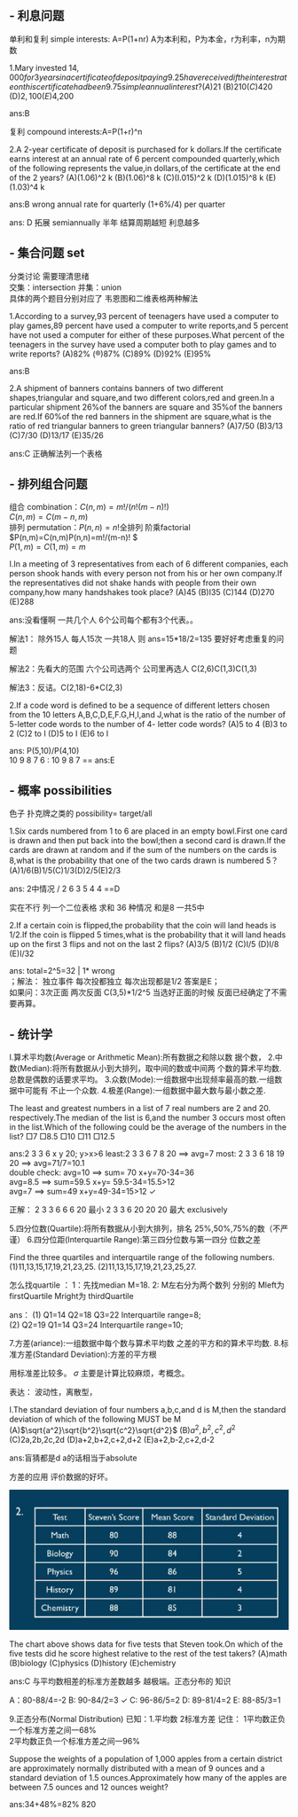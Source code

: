 ## - 利息问题 
单利和复利 simple interests: A=P(1+nr)
A为本利和，P为本金，r为利率，n为期数  


1.Mary invested $14,000 for 3 years in a certificate of deposit paying
9.25%simple annual interest.How many more interest would Mary
have received if the interest rate on this certificate had been 9.75%
simple annual interest?
(A)$21
(B)$210
(C)$420
(D)$2,100
(E)$4,200

ans:B

复利 compound interests:A=P(1+r)^n  


2.A 2-year certificate of deposit is purchased for k dollars.If the
certificate earns interest at an annual rate of 6 percent compounded
quarterly,which of the following represents the value,in dollars,of the
certificate at the end of the 2 years?
(A)(1.06)^2 k
(B)(1.06)^8 k
(C)(I.015)^2 k
(D)(1.015)^8 k
(E)(1.03)^4 k

ans:B wrong  annual rate for quarterly (1+6%/4) per quarter   

ans: D  拓展 semiannually 半年 结算周期越短 利息越多  

## - 集合问题 set
分类讨论 需要理清思绪  
交集：intersection 并集：union   
具体的两个题目分别对应了 韦恩图和二维表格两种解法  

1.According to a survey,93 percent of teenagers have used a computer
to play games,89 percent have used a computer to write reports,and 5
percent have not used a computer for either of these purposes.What
percent of the teenagers in the survey have used a computer both to
play games and to write reports?
(A)82%
(®)87%
(C)89%
(D)92%
(E)95%

ans:B  


2.A shipment of banners contains banners of two different shapes,triangular
and square,and two different colors,red and green.In a particular shipment
26%of the banners are square and 35%of the banners are red.If 60%of the
red banners in the shipment are square,what is the ratio of red triangular
banners to green triangular banners?
(A)7/50
(B)3/13
(C)7/30
(D)13/17
(E)35/26

ans:C  正确解法列一个表格  

## - 排列组合问题  
组合 combination：$C(n,m)=m!/(n!(m-n)!)$  
$C(n,m)=C(m-n,m)$  
排列 permutation：$P(n,n)=n!$全排列  阶乘factorial  
$P(n,m)=C(n,m)P(n,n)=m!/(m-n)! $  
$P(1,m)=C(1,m)=m$


I.In a meeting of 3 representatives from each of 6 different companies,
each person shook hands with every person not from his or her own
company.If the representatives did not shake hands with people from
their own company,how many handshakes took place?
(A)45
(B)I35
(C)144
(D)270
(E)288

ans:没看懂啊 一共几个人 6个公司每个都有3个代表。。  

解法1： 除外15人 每人15次 一共18人 则 ans=15*18/2=135  要好好考虑重复的问题  

解法2：先看大的范围 六个公司选两个 公司里再选人 
C(2,6)C(1,3)C(1,3)  

解法3：反诘。C(2,18)-6*C(2,3)  


2.If a code word is defined to be a sequence of different letters
chosen from the 10 letters A,B,C,D,E,F.G,H,I,and J,what is the
ratio of the number of 5-letter code words to the number of 4-
letter code words?
(A)5 to 4
(B)3 to 2
(C)2 to I
(D)5 to I
(E)6 to l

ans: P(5,10)/P(4,10)  
10 9 8 7 6 : 10 9 8 7 == ans:E  

## - 概率 possibilities 
色子 扑克牌之类的  possibility= target/all  


1.Six cards numbered from 1 to 6 are placed in an empty bowl.First
one card is drawn and then put back into the bowl;then a second card
is drawn.If the cards are drawn at random and if the sum of the
numbers on the cards is 8,what is the probability that one of the two
cards drawn is numbered 5？
(A)1/6(B)1/5(C)1/3(D)2/5(E)2/3  

ans: 2中情况 / 2 6 3 5 4 4  ==D  

实在不行 列一个二位表格 求和 36 种情况 和是8 一共5中  


2.If a certain coin is flipped,the probability that the coin will land heads
is 1/2.If the coin is flipped 5 times,what is the probability that it will
land heads up on the first 3 flips and not on the last 2 flips?
(A)3/5
(B)1/2
(C)I/5
(D)I/8
(E)I/32

ans: total=2^5=32 | 1* wrong  
；解法：
独立事件 每次投都独立 每次出现都是1/2   答案是E；  
如果问：3次正面 两次反面 C(3,5)*1/2^5  当选好正面的时候 反面已经确定了不需要再算。 

## - 统计学  
I.算术平均数(Average or Arithmetic Mean):所有数据之和除以数
据个数，
2.中数(Median):将所有数据从小到大排列，取中间的数或中间两
个数的算术平均数. 总数是偶数的话要求平均。 
3.众数(Mode):一组数据中出现频率最高的数.一组数据中可能有
不止一个众数.
4.极差(Range):一组数据中最大数与最小数之差.

The least and greatest numbers in a list of 7 real numbers are 2 and 20.
respectively.The median of the list is 6,and the number 3 occurs most
often in the list.Which of the following could be the average of the
numbers in the list?
$\Box$7
$\Box$8.5
$\Box$10
$\Box$11
$\Box$12.5


ans:2 3 3 6 x y 20; y>x>6
least:2 3 3 6 7 8 20 ==> avg=7
most: 2 3 3 6 18 19 20 ==> avg=71/7=10.1  
double check: avg=10 ==> sum= 70 x+y=70-34=36  
avg=8.5 ==> sum=59.5 x+y= 59.5-34=15.5>12  
avg=7 ==> sum=49 x+y=49-34=15>12 $\checkmark$  

正解： 2 3 3 6 6 6 20 最小 2 3 3 6 20 20 20 最大 exclusively  

5.四分位数(Quartile):将所有数据从小到大排列，排名
25%,50%,75%的数（不严谨）
6.四分位距(Interquartile Range):第三四分位数与第一四分
位数之差

Find the three quartiles and interquartile range of the
following numbers.
(1)11,13,15,17,19,21,23,25.
(2)11,13,15,17,19,21,23,25,27.

怎么找quartile ：
1：先找median M=18.
2: M左右分为两个数列 分别的 Mleft为 firstQuartile Mright为 thirdQuartile   

ans：
(1) Q1=14 Q2=18 Q3=22 Interquartile range=8;  
(2) Q2=19 Q1=14 Q3=24 Interquartile range=10;  


7.方差(ariance):一组数据中每个数与算术平均数
之差的平方和的算术平均数.
8.标准方差(Standard Deviation):方差的平方根

用标准差比较多。 $\sigma$  主要是计算比较麻烦，考概念。

表达： 波动性，离散型，



I.The standard deviation of four numbers a,b,c,and d is M,then
the standard deviation of which of the following MUST be M
(A)$\sqrt{a^2}\sqrt{b^2}\sqrt{c^2}\sqrt{d^2}$
(B)$a^2,b^2,c^2,d^2$
(C)2a,2b,2c,2d
(D)a+2,b+2,c+2,d+2
(E)a+2,b-2,c+2,d-2

ans:盲猜都是d  a的话相当于absolute 

方差的应用 评价数据的好坏。

<img src="./1.png">

The chart above shows data for five tests that Steven took.On which of
the five tests did he score highest relative to the rest of the test takers?
(A)math
(B)biology
(C)physics
(D)history
(E)chemistry

ans:C 与平均数相差的标准方差数越多 越极端。正态分布的 知识

A：80-88/4=-2
B: 90-84/2=3   $\checkmark$
C: 96-86/5=2
D: 89-81/4=2
E: 88-85/3=1

9.正态分布(Normal Distribution)
已知：1.平均数
2标准方差
记住：
1平均数正负一个标准方差之间一68%  
2平均数正负一个标准方差之间一96%  


Suppose the weights of a population of 1,000 apples from a
certain district are approximately normally distributed
with a mean of 9 ounces and a standard deviation of 1.5
ounces.Approximately how many of the apples are
between 7.5 ounces and 12 ounces weight?

ans:34+48%=82%  820
